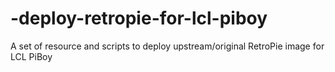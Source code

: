 # -deploy-retropie-for-lcl-piboy
A set of resource and scripts to deploy upstream/original RetroPie image for LCL PiBoy
